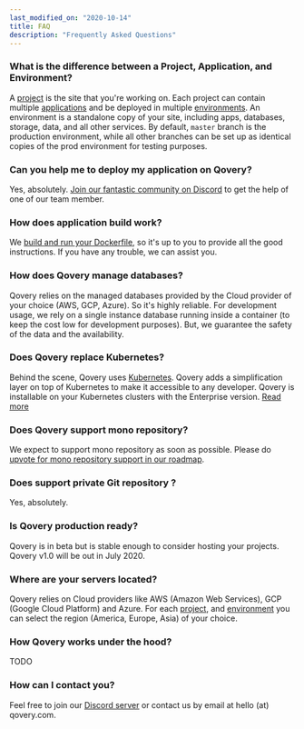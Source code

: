 ```yaml
---
last_modified_on: "2020-10-14"
title: FAQ
description: "Frequently Asked Questions"
---
```

### What is the difference between a Project, Application, and Environment?

A [project][docs.main-concepts.project] is the site that you're working on. Each project can contain multiple [applications][docs.main-concepts.application] and be deployed in multiple [environments][docs.main-concepts.environment]. An environment is a standalone copy of your site, including apps, databases, storage, data, and all other services. By default, `master` branch is the production environment, while all other branches can be set up as identical copies of the prod environment for testing purposes.

### Can you help me to deploy my application on Qovery?

Yes, absolutely. [Join our fantastic community on Discord][urls.qovery_chat] to get the help of one of our team member.

### How does application build work?

We [build and run your Dockerfile][guides.how-to-deploy-a-docker-container], so it's up to you to provide all the good instructions. If you have any trouble, we can assist you.

### How does Qovery manage databases?

Qovery relies on the managed databases provided by the Cloud provider of your choice (AWS, GCP, Azure). So it's highly reliable. For development usage, we rely on a single instance database running inside a container (to keep the cost low for development purposes). But, we guarantee the safety of the data and the availability.

### Does Qovery replace Kubernetes?

Behind the scene, Qovery uses [Kubernetes][urls.kubernetes]. Qovery adds a simplification layer on top of Kubernetes to make it accessible to any developer. Qovery is installable on your Kubernetes clusters with the Enterprise version. [Read more][urls.qovery_enterprise]

### Does Qovery support mono repository?

We expect to support mono repository as soon as possible. Please do [upvote for mono repository support in our roadmap][urls.qovery_roadmap].

### Does support private Git repository ?

Yes, absolutely.

### Is Qovery production ready?

Qovery is in beta but is stable enough to consider hosting your projects. Qovery v1.0 will be out in July 2020.

### Where are your servers located?

Qovery relies on Cloud providers like AWS (Amazon Web Services), GCP (Google Cloud Platform) and Azure. For each [project][docs.project], and [environment][docs.environment] you can select the region (America, Europe, Asia) of your choice.

### How Qovery works under the hood?

TODO

### How can I contact you?

Feel free to join our [Discord server][urls.qovery_chat] or contact us by email at hello (at) qovery.com.


[docs.environment]: /docs/main-concepts/environment/
[docs.main-concepts.application]: /docs/main-concepts/application/
[docs.main-concepts.environment]: /docs/main-concepts/environment/
[docs.main-concepts.project]: /docs/main-concepts/project/
[docs.project]: /docs/main-concepts/project/
[guides.how-to-deploy-a-docker-container]: /guides/tutorial/how-to-deploy-a-docker-container/
[urls.kubernetes]: https://kubernetes.io/
[urls.qovery_chat]: https://discord.qovery.com
[urls.qovery_enterprise]: https://www.qovery.com/business
[urls.qovery_roadmap]: https://roadmap.qovery.com/
